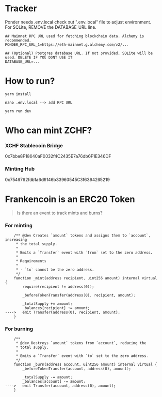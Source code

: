 # Tracker

Ponder needs .env.local
check out ".env.local" file to adjust environment. For SQLite, REMOVE the DATABASE_URL line.

```
## Mainnet RPC URL used for fetching blockchain data. Alchemy is recommended.
PONDER_RPC_URL_1=https://eth-mainnet.g.alchemy.com/v2/...

## (Optional) Postgres database URL. If not provided, SQLite will be used. DELETE IF YOU DONT USE IT
DATABASE_URL=...
```

# How to run?

```
yarn install

nano .env.local --> add RPC URL

yarn run dev
```

# Who can mint ZCHF?

### XCHF Stablecoin Bridge

0x7bbe8F18040aF0032f4C2435E7a76db6F1E346DF

### Minting Hub

0x7546762fdb1a6d9146b33960545C3f6394265219

# Frankencoin is an ERC20 Token

> Is there an event to track mints and burns?

### For minting

```
    /** @dev Creates `amount` tokens and assigns them to `account`, increasing
     * the total supply.
     *
     * Emits a `Transfer` event with `from` set to the zero address.
     *
     * Requirements
     *
     * - `to` cannot be the zero address.
     */
    function _mint(address recipient, uint256 amount) internal virtual {
        require(recipient != address(0));

        _beforeTokenTransfer(address(0), recipient, amount);

        _totalSupply += amount;
        _balances[recipient] += amount;
---->   emit Transfer(address(0), recipient, amount);
    }
```

### For burning

```
    /**
     * @dev Destroys `amount` tokens from `account`, reducing the
     * total supply.
     *
     * Emits a `Transfer` event with `to` set to the zero address.
     */
    function _burn(address account, uint256 amount) internal virtual {
        _beforeTokenTransfer(account, address(0), amount);

        _totalSupply -= amount;
        _balances[account] -= amount;
---->   emit Transfer(account, address(0), amount);
    }
```
